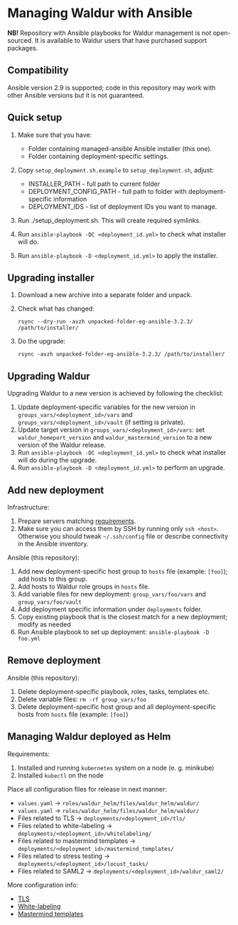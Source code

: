 # Managing Waldur with Ansible

**NB!** Repository with Ansible playbooks for Waldur management is not open-sourced. It is available to Waldur users
that have purchased support packages.

## Compatibility

Ansible version 2.9 is supported; code in this repository may work with other Ansible versions but it is not guaranteed.

## Quick setup

1. Make sure that you have:

    - Folder containing managed-ansible Ansible installer (this one).
    - Folder containing deployment-specific settings.
1. Copy `setup_deployment.sh.example` to `setup_deployment.sh`, adjust:
    - INSTALLER_PATH - full path to current folder
    - DEPLOYMENT_CONFIG_PATH - full path to folder with deployment-specific information
    - DEPLOYMENT_IDS - list of deployment IDs you want to manage.
1. Run ./setup_deployment.sh. This will create required symlinks.
1. Run `ansible-playbook -DC <deployment_id.yml>` to check what installer will do.
1. Run `ansible-playbook -D <deployment_id.yml>` to apply the installer.

## Upgrading installer

1. Download a new archive into a separate folder and unpack.
1. Check what has changed:

    ```rsync --dry-run -avzh unpacked-folder-eg-ansible-3.2.3/ /path/to/installer/```

1. Do the upgrade:

    ```rsync -avzh unpacked-folder-eg-ansible-3.2.3/ /path/to/installer/```

## Upgrading Waldur

Upgrading Waldur to a new version is achieved by following the checklist:

1. Update deployment-specific variables for the new version in `groups_vars/<deployment_id>/vars` and `groups_vars/<deployment_id>/vault` (if setting is private).
1. Update target version in `groups_vars/<deployment_id>/vars`: set `waldur_homeport_version` and `waldur_mastermind_version` to a new version of the Waldur release.
1. Run `ansible-playbook -DC <deployment_id.yml>` to check what installer will do during the upgrade.
1. Run `ansible-playbook -D <deployment_id.yml>` to perform an upgrade.

## Add new deployment

Infrastructure:

1. Prepare servers matching [requirements](https://github.com/waldur/waldur-docs/blob/master/docs/admin-guide/hardware-requirements/requirements.md).
1. Make sure you can access them by SSH by running only `ssh <host>`. Otherwise you should tweak `~/.ssh/config` file or describe connectivity in the Ansible inventory.

Ansible (this repository):

1. Add new deployment-specific host group to `hosts` file (example: `[foo]`); add hosts to this group.
1. Add hosts to Waldur role groups in `hosts` file.
1. Add variable files for new deployment: `group_vars/foo/vars` and `group_vars/foo/vault`
1. Add deployment specific information under `deployments` folder.
1. Copy existing playbook that is the closest match for a new deployment; modify as needed
1. Run Ansible playbook to set up deployment: `ansible-playbook -D foo.yml`

## Remove deployment

Ansible (this repository):

1. Delete deployment-specific playbook, roles, tasks, templates etc.
1. Delete variable files: `rm -rf group_vars/foo`
1. Delete deployment-specific host group and all deployment-specific hosts from `hosts` file (example: `[foo]`)

## Managing Waldur deployed as Helm

Requirements:

1. Installed and running `kubernetes` system on a node (e. g. minikube)
1. Installed `kubectl` on the node

Place all configuration files for release in next manner:

- `values.yaml` -> `roles/waldur_helm/files/waldur_helm/waldur/`
- `values.yaml` -> `roles/waldur_helm/files/waldur_helm/waldur/`
- Files related to TLS -> `deployments/<deployment_id>/tls/`
- Files related to white-labeling -> `deployments/<deployment_id>/whitelabeling/`
- Files related to mastermind templates -> `deployments/<deployment_id>/mastermind_templates/`
- Files related to stress testing -> `deployments/<deployment_id>/locust_tasks/`
- Files related to SAML2 -> `deployments/<deployment_id>/waldur_saml2/`

More configuration info:

- [TLS](https://github.com/opennode/waldur-helm/blob/master/docs/tls-config.md)
- [White-labeling](https://github.com/opennode/waldur-helm/blob/master/docs/whitelabeling.md)
- [Mastermind templates](https://github.com/opennode/waldur-helm/blob/master/docs/mastermind-templates.md)
